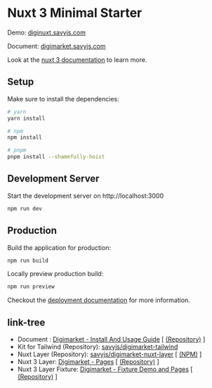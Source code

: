 # Nuxt 3 Minimal Starter

Demo: [diginuxt.savyjs.com](https://diginuxt.savyjs.com)

Document: [digimarket.savyjs.com](https://digimarket.savyjs.com)

Look at the [nuxt 3 documentation](https://v3.nuxtjs.org) to learn more.

## Setup

Make sure to install the dependencies:

```bash
# yarn
yarn install

# npm
npm install

# pnpm
pnpm install --shamefully-hoist
```

## Development Server

Start the development server on http://localhost:3000

```bash
npm run dev
```

## Production

Build the application for production:

```bash
npm run build
```

Locally preview production build:

```bash
npm run preview
```

Checkout the [deployment documentation](https://v3.nuxtjs.org/docs/deployment) for more information.



## link-tree

- Document : [Digimarket - Install And Usage Guide](https://digimarket.savyjs.com) [ [(Repository)](https://github.com/savyjs/digimarket)  ]
- Kit for Tailwind (Repository):  [savyjs/digimarket-tailwind](https://github.com/savyjs/digimarket-tailwind)
- Nuxt Layer (Repository): [savyjs/digimarket-nuxt-layer](https://github.com/savyjs/digimarket-nuxt-layer) [ [(NPM)](https://www.npmjs.com/package/digimarket-nuxt-layer) ]
- Nuxt 3 Layer:  [Digimarket - Pages](https://diginuxt.savyjs.com) [ [(Repository)](https://github.com/savyjs/digimarket-nuxt-layer)  ]
- Nuxt 3 Layer Fixture:  [Digimarket - Fixture Demo and Pages](https://diginuxt-fixture.savyjs.com) [ [(Repository)](https://github.com/savyjs/digimarket-nuxt)  ]
